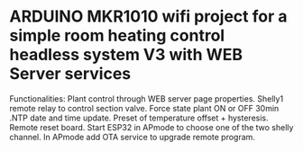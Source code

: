 # ARDUINO MKR1010 wifi project for a simple room heating control headless system V3 with WEB Server services

Functionalities: Plant control through WEB server page properties. Shelly1 remote relay to control section valve. Force state plant ON or OFF 30min .NTP date and time update. Preset of temperature offset + hysteresis. Remote reset board. Start ESP32 in APmode to choose one of the two shelly channel. In APmode add OTA service to upgrade remote program.

